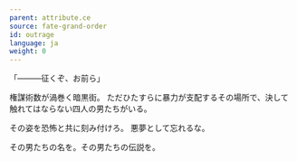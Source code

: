 ```yaml
---
parent: attribute.ce
source: fate-grand-order
id: outrage
language: ja
weight: 0
---
```


「―――征くぞ、お前ら」

権謀術数が渦巻く暗黒街。
ただひたすらに暴力が支配するその場所で、決して触れてはならない四人の男たちがいる。

その姿を恐怖と共に刻み付けろ。
悪夢として忘れるな。

その男たちの名を。その男たちの伝説を。
